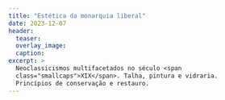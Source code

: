 ```yaml
---
title: "Estética da monarquia liberal"
date: 2023-12-07
header:
  teaser:
  overlay_image:
  caption:
excerpt: >
  Neoclassicismos multifacetados no século <span
  class="smallcaps">XIX</span>. Talha, pintura e vidraria.
  Princípios de conservação e restauro.
---
```

